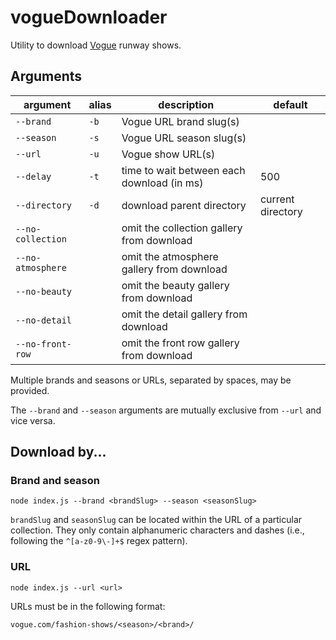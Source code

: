 # vogueDownloader
Utility to download [Vogue](https://www.vogue.com/fashion-shows) runway shows.


## Arguments
argument | alias | description | default
-|-|-|-
`--brand` | `-b` | Vogue URL brand slug(s)
`--season` | `-s` | Vogue URL season slug(s)
`--url` | `-u` | Vogue show URL(s)
`--delay` | `-t` | time to wait between each download (in ms) | 500
`--directory` | `-d` | download parent directory | current directory
`--no-collection` | | omit the collection gallery from download
`--no-atmosphere` | | omit the atmosphere gallery from download
`--no-beauty` | | omit the beauty gallery from download
`--no-detail` | | omit the detail gallery from download
`--no-front-row` | | omit the front row gallery from download

Multiple brands and seasons or URLs, separated by spaces, may be provided.

The `--brand` and `--season` arguments are mutually exclusive from `--url` and vice versa.


## Download by...


### Brand and season
```
node index.js --brand <brandSlug> --season <seasonSlug>
```
`brandSlug` and `seasonSlug` can be located within the URL of a particular collection. They only contain alphanumeric characters and dashes (i.e., following the `^[a-z0-9\-]+$` regex pattern).

### URL
```
node index.js --url <url>
```
URLs must be in the following format:
```
vogue.com/fashion-shows/<season>/<brand>/
```
